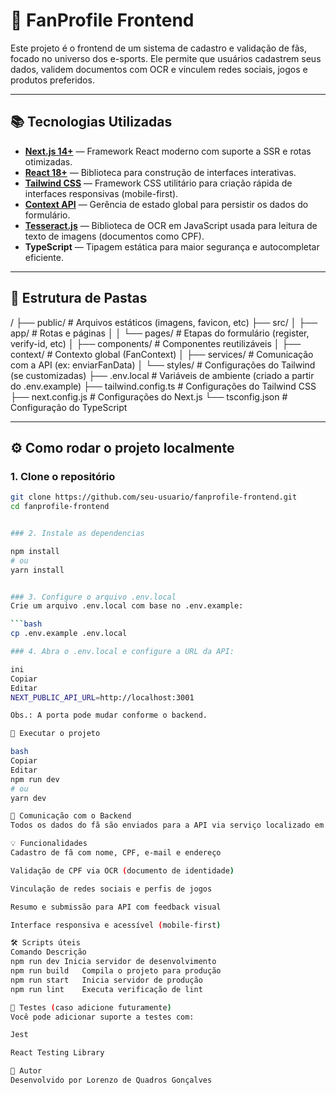 # 🧠 FanProfile Frontend

Este projeto é o frontend de um sistema de cadastro e validação de fãs, focado no universo dos e-sports. Ele permite que usuários cadastrem seus dados, validem documentos com OCR e vinculem redes sociais, jogos e produtos preferidos.

---

## 📚 Tecnologias Utilizadas

- **[Next.js 14+](https://nextjs.org/)** — Framework React moderno com suporte a SSR e rotas otimizadas.
- **[React 18+](https://reactjs.org/)** — Biblioteca para construção de interfaces interativas.
- **[Tailwind CSS](https://tailwindcss.com/)** — Framework CSS utilitário para criação rápida de interfaces responsivas (mobile-first).
- **[Context API](https://reactjs.org/docs/context.html)** — Gerência de estado global para persistir os dados do formulário.
- **[Tesseract.js](https://github.com/naptha/tesseract.js)** — Biblioteca de OCR em JavaScript usada para leitura de texto de imagens (documentos como CPF).
- **TypeScript** — Tipagem estática para maior segurança e autocompletar eficiente.

---

## 📂 Estrutura de Pastas

/
├── public/ # Arquivos estáticos (imagens, favicon, etc)
├── src/
│ ├── app/ # Rotas e páginas
│ │ └── pages/ # Etapas do formulário (register, verify-id, etc)
│ ├── components/ # Componentes reutilizáveis
│ ├── context/ # Contexto global (FanContext)
│ ├── services/ # Comunicação com a API (ex: enviarFanData)
│ └── styles/ # Configurações do Tailwind (se customizadas)
├── .env.local # Variáveis de ambiente (criado a partir do .env.example)
├── tailwind.config.ts # Configurações do Tailwind CSS
├── next.config.js # Configurações do Next.js
└── tsconfig.json # Configuração do TypeScript


---

## ⚙️ Como rodar o projeto localmente

### 1. Clone o repositório

```bash
git clone https://github.com/seu-usuario/fanprofile-frontend.git
cd fanprofile-frontend


### 2. Instale as dependencias

npm install
# ou
yarn install


### 3. Configure o arquivo .env.local
Crie um arquivo .env.local com base no .env.example:

```bash
cp .env.example .env.local

### 4. Abra o .env.local e configure a URL da API:

ini
Copiar
Editar
NEXT_PUBLIC_API_URL=http://localhost:3001

Obs.: A porta pode mudar conforme o backend.

🚀 Executar o projeto

bash
Copiar
Editar
npm run dev
# ou
yarn dev

📡 Comunicação com o Backend
Todos os dados do fã são enviados para a API via serviço localizado em src/services/fansService.ts. A URL base da API é lida da variável de ambiente NEXT_PUBLIC_API_URL.

💡 Funcionalidades
Cadastro de fã com nome, CPF, e-mail e endereço

Validação de CPF via OCR (documento de identidade)

Vinculação de redes sociais e perfis de jogos

Resumo e submissão para API com feedback visual

Interface responsiva e acessível (mobile-first)

🛠️ Scripts úteis
Comando	Descrição
npm run dev	Inicia servidor de desenvolvimento
npm run build	Compila o projeto para produção
npm run start	Inicia servidor de produção
npm run lint	Executa verificação de lint

🧪 Testes (caso adicione futuramente)
Você pode adicionar suporte a testes com:

Jest

React Testing Library

👤 Autor
Desenvolvido por Lorenzo de Quadros Gonçalves
